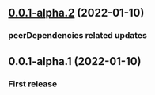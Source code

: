## [0.0.1-alpha.2](https://github.com/mdx-lib/mdx-lib/compare/v0.0.1-alpha.1...v0.0.1-alpha.2) (2022-01-10)
### peerDependencies related updates


## 0.0.1-alpha.1 (2022-01-10)
### First release

